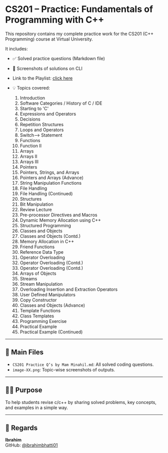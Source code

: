 # CS201 – Practice: Fundamentals of Programming with C++

This repository contains my complete practice work for the CS201 (C++ Programming) course at Virtual University.

It includes:

- ✅ Solved practice questions (Markdown file)
- 📸 Screenshots of solutions on CLI

- Link to the Playlist: [click here](https://youtu.be/V651D2t_X0Q?si=AQ6N5O9Skc-b0_xA)
- 💡 Topics covered:
    1. Introduction  
    2. Software Categories / History of C / IDE  
    3. Starting to 'C'  
    4. Expressions and Operators  
    5. Decisions  
    6. Repetition Structures  
    7. Loops and Operators  
    8. Switch-->  Statement  
    9. Functions  
    10. Function II  
    11. Arrays  
    12. Arrays II  
    13. Arrays III  
    14. Pointers  
    15. Pointers, Strings, and Arrays  
    16. Pointers and Arrays (Advance)  
    17. String Manipulation Functions  
    18. File Handling  
    19. File Handling (Continued)  
    20. Structures  
    21. Bit Manipulation  
    22. Review Lecture  
    23. Pre-processor Directives and Macros  
    24. Dynamic Memory Allocation using C++  
    25. Structured Programming  
    26. Classes and Objects  
    27. Classes and Objects (Contd.)  
    28. Memory Allocation in C++  
    29. Friend Functions  
    30. Reference Data Type  
    31. Operator Overloading  
    32. Operator Overloading (Contd.)  
    33. Operator Overloading (Contd.)  
    34. Arrays of Objects  
    35. Streams  
    36. Stream Manipulation  
    37. Overloading Insertion and Extraction Operators  
    38. User Defined Manipulators  
    39. Copy Constructor  
    40. Classes and Objects (Advance)  
    41. Template Functions  
    42. Class Templates  
    43. Programming Exercise  
    44. Practical Example  
    45. Practical Example (Continued)

---

## 📂 Main Files

- `CS201 Practice Q’s by Mam Minahil.md`: All solved coding questions.
- `image-XX.png`: Topic-wise screenshots of outputs.

---

## 🙋‍♂️ Purpose
To help students revise c/c++ by sharing solved problems, key concepts, and examples in a simple way.

---

## 📌 Regards
**Ibrahim**  
GitHub: [@ibrahimbhatti01](https://github.com/ibrahimbhatti01)
